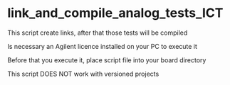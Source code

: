 # link_and_compile_analog_tests_ICT
This script create links, after that those tests will be compiled 

Is necessary an Agilent licence installed on your PC to execute it

Before that you execute it, place script file into your board directory

This script DOES NOT work with versioned projects
